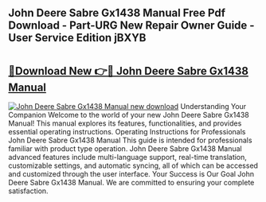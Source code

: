 ## John Deere Sabre Gx1438 Manual Free Pdf Download - Part-URG New Repair Owner Guide - User Service Edition jBXYB

# <h2><a href="http://bc88840.oget.top/?id=John+Deere+Sabre+Gx1438+Manual">🔗Download New 👉🔴 John Deere Sabre Gx1438 Manual</a></h2>

[![John Deere Sabre Gx1438 Manual new download](https://i.imgur.com/5g1atiW.png)](http://bc88840.oget.top/?id=John+Deere+Sabre+Gx1438+Manual)
Understanding Your Companion Welcome to the world of your new John Deere Sabre Gx1438 Manual! This manual explores its features, functionalities, and provides essential operating instructions. Operating Instructions for Professionals John Deere Sabre Gx1438 Manual This guide is intended for professionals familiar with product type operation. John Deere Sabre Gx1438 Manual advanced features include multi-language support, real-time translation, customizable settings, and automatic syncing, all of which can be accessed and customized through the user interface. Your Success is Our Goal John Deere Sabre Gx1438 Manual. We are committed to ensuring your complete satisfaction.
